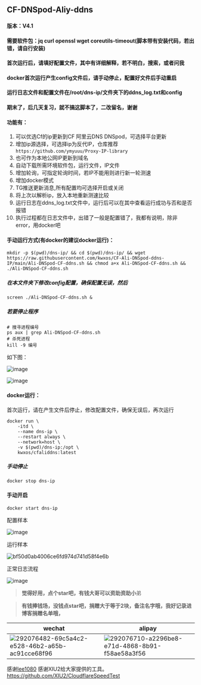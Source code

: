 ## CF-DNSpod-Aliy-ddns
#### 版本：V4.1
#### 需要软件包：jq curl openssl wget coreutils-timeout(脚本带有安装代码，若出错，请自行安装)
#### 首次运行后，请填好配置文件，其中有详细解释，若不明白，搜索，或者问我
#### docker首次运行产生config文件后，请手动停止，配置好文件后手动重启
#### 运行日志文件和配置文件在/root/dns-ip/文件夹下的ddns_log.txt和config
#### 期末了，后几天复习，就不搞这脚本了，二改留名，谢谢
#### 功能有：
1. 可以优选Cf的ip更新到CF  阿里云DNS  DNSpod，可选择平台更新
2. 增加ip源选择，可选择ip为反代IP，仓库推荐
   `https://github.com/ymyuuu/Proxy-IP-library`
3. 也可作为本地公网IP更新到域名
4. 自动下载所需环境软件包，运行文件，IP文件
5. 增加轮询，可指定轮询时间，若IP不能用则进行新一轮测速
6. 增加docker模式
7. TG推送更新消息,所有配置均可选择开启或关闭
8. 将上次以解析ip，放入本地重新测速比较
9. 运行日志在ddns_log.txt文件中，运行后可以在其中查看运行成功与否和是否报错
10. 执行过程都在日志文件中，出错了一般是配置错了，我都有说明，除非error，用docker吧
#### 手动运行方式(有docker的建议docker运行)：
```
mkdir -p $(pwd)/dns-ip/ && cd $(pwd)/dns-ip/ && wget https://raw.githubusercontent.com/kwxos/CF-Ali-DNSpod-ddns-IP/main/Ali-DNSpod-CF-ddns.sh && chmod a+x Ali-DNSpod-CF-ddns.sh && ./Ali-DNSpod-CF-ddns.sh
```
##### 在本文件夹下修改config配置，确保配置无误，然后
```
screen ./Ali-DNSpod-CF-ddns.sh &
```
##### 若要停止程序

```
# 搜寻进程编号
ps aux | grep Ali-DNSpod-CF-ddns.sh
# 杀死进程
kill -9 编号
```
如下图：

![image](https://github.com/kwxos/CF-Ali-DNSpod-ddns-IP/assets/102129419/3435a585-5a8d-44a7-b32c-9a58b4287880)

![image](https://github.com/kwxos/CF-Ali-DNSpod-ddns-IP/assets/102129419/fd82480e-68d3-4b6e-80ca-26dfd654241d)

#### docker运行：
首次运行，请在产生文件后停止，修改配置文件，确保无误后，再次运行
```
docker run \
    -itd \
    --name dns-ip \
    --restart always \
    --network=host \
    -v $(pwd)/dns-ip:/opt \
    kwxos/cfaliddns:latest
```
##### 手动停止
```
docker stop dns-ip
```
#### 手动开启
```
docker start dns-ip
```
配置样本

![image](https://github.com/kwxos/CF-Ali-DNSpod-ddns-IP/assets/102129419/ce505721-adac-48ff-b538-bbb4754d5aad)

运行样本

![bf50d0ab4006ce6fd974d741d58f4e6b](https://github.com/kwxos/CF-Ali-DNSpod-ddns-IP/assets/102129419/38eb83aa-f9f0-4939-a0bb-1c501a4dfa54)

正常日志流程

![image](https://github.com/kwxos/CF-Ali-DNSpod-ddns-IP/assets/102129419/55c3643f-39d2-4067-b06f-8b3300b66f99)

> **觉得好用，点个star吧，有钱大哥可以资助资助小**弟

> **有钱捧钱场，没钱点star吧，捐赠大于等于2块，备注名字哦，我好记录进博客捐赠名单哦，**


| wechat | alipay |
| --- | --- |
![292076482-69c5a4c2-e528-46b2-a65b-ac91cce68f96](https://github.com/kwxos/CF-Ali-DNSpod-ddns-IP/assets/102129419/7cb79538-cdd2-4103-9b95-d5589d455f4d) | ![292076710-a2296be8-e71d-4868-8b91-f58ae58a3f56](https://github.com/kwxos/CF-Ali-DNSpod-ddns-IP/assets/102129419/4f240b53-0763-45e0-bb13-e50de73734f9) |

感谢[lee1080](https://github.com/lee1080)
感谢XIU2给大家提供的工具。 https://github.com/XIU2/CloudflareSpeedTest
